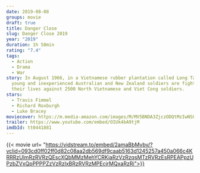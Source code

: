 ```yaml
---
date: 2019-08-08
groups: movie
draft: true
title: Danger Close
slug: Danger Close 2019
year: "2019"
duration: 1h 58min
rating: "7.4"
tags:
  - Action
  - Drama
  - War
story: In August 1966, in a Vietnamese rubber plantation called Long Tan, 108
  young and inexperienced Australian and New Zealand soldiers are fighting for
  their lives against 2500 North Vietnamese and Viet Cong soldiers.
stars:
  - Travis Fimmel
  - Richard Roxburgh
  - Luke Bracey
moviecover: https://m.media-amazon.com/images/M/MV5BNDA3ZjczODQtMzIwNS00MGNmLWE4ODAtNWZjZDBhMzVmZDI3XkEyXkFqcGdeQXVyMzQwMTY2Nzk@._V1_UX182_CR0,0,182,268_AL_.jpg
trailer: https://www.youtube.com/embed/OIUk4bA9tjM
imdbId: tt0441881
---
```


{{< movie url= "https://vidstream.to/embed/2amaBbMvbv/?vclid=093cd0ff02ff0d82c08aa2db569df9caab5163d1245257a450a066c4KRRRzUlmRzRVRzQEscXQbMMzMehYCRKiaRzVzRzqsMTzRVRzEsRPEAPpzUPzbZVxQpPPPPZzVzRzlxBRzRVRzMPEcjrMQxaRzRi">}}
